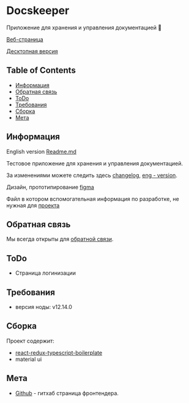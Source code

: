 # Docskeeper
Приложение для хранения и управления документацией :office:

[Веб-страница](https://barklim.github.io/DocskeeperWeb/)

[Десктопная версия](https://github.com/Barklim/DocskeeperWeb)

## Table of Contents

- [Информация](#информация)
- [Обратная связь](#обратная-связь)
- [ToDo](#todo)
- [Требования](#требования)
- [Сборка](#сборка)
- [Мета](#Мета)

## Информация

English version [Readme.md](https://github.com/Barklim/DocskeeperWeb/blob/master/README.md)

Тестовое приложение для хранения и управления документацией.

За изменениями можете следить здесь [changelog](https://github.com/Barklim/DocskeeperWeb/blob/master/CHANGELOG.md), [eng - version](https://github.com/Barklim/DocskeeperWeb/blob/master/CHANGELOG_RU.md).

Дизайн, прототипирование [figma](https://www.figma.com/file/Wz0Bu4QdIA2Zj6RYIAlFR8/DocskeeperWeb?node-id=0%3A10)

Файл в котором вспомогательная информация по разработке, не нужная для [проекта](https://github.com/Barklim/DocskeeperWeb/blob/master/g.md)

## Обратная связь

Мы всегда открыты для [обратной связи](https://github.com/Barklim/DocskeeperWeb/issues).

## ToDo

- Страница логинизации

## Требования

- версия ноды: v12.14.0

## Сборка

Проект содержит:
- [react-redux-typescript-boilerplate](https://github.com/rokoroku/react-redux-typescript-boilerplate)
- material ui

## Мета

- [Github](https://github.com/Barklim) - гитхаб страница фронтендера.
